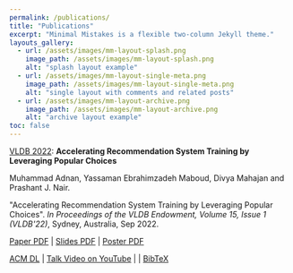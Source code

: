 ```yaml
---
permalink: /publications/
title: "Publications"
excerpt: "Minimal Mistakes is a flexible two-column Jekyll theme."
layouts_gallery:
  - url: /assets/images/mm-layout-splash.png
    image_path: /assets/images/mm-layout-splash.png
    alt: "splash layout example"
  - url: /assets/images/mm-layout-single-meta.png
    image_path: /assets/images/mm-layout-single-meta.png
    alt: "single layout with comments and related posts"
  - url: /assets/images/mm-layout-archive.png
    image_path: /assets/images/mm-layout-archive.png
    alt: "archive layout example"
toc: false
---
```


[VLDB 2022](https://dl.acm.org/toc/pvldb/2021/15/1): **Accelerating Recommendation System Training by Leveraging Popular Choices**

Muhammad Adnan, Yassaman Ebrahimzadeh Maboud, Divya Mahajan and Prashant J. Nair.

"Accelerating Recommendation System Training by Leveraging Popular Choices". *In Proceedings of the VLDB Endowment, Volume 15, Issue 1 (VLDB'22)*, Sydney, Australia, Sep 2022.

[Paper PDF](http://www.vldb.org/pvldb/vol15/p127-mahajan.pdf) | [Slides PDF](https://drive.google.com/file/d/1Dpi-cCfFcB2LWQjopyBpuKmMvvsuzQM1/view?usp=sharing) | [Poster PDF](https://drive.google.com/file/d/138J9PEtXRb9AsCGLi2a72hInb3XKqMO-/view?usp=sharing)

[ACM DL](https://dl.acm.org/doi/10.14778/3485450.3485462) | [Talk Video on YouTube](https://www.youtube.com/watch?v=sIgfCsm8XSk&t=2s) |  | [BibTeX](/assets/bibtex/FAE.bib.txt)


